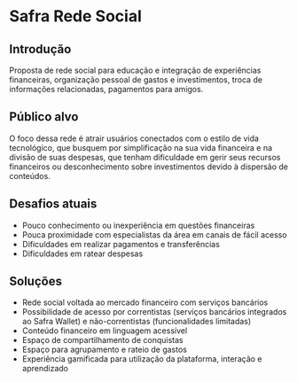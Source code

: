 # Safra Rede Social

## Introdução

Proposta de rede social para educação e integração de experiências financeiras, organização pessoal de gastos e investimentos, troca de informações relacionadas, pagamentos para amigos.

## Público alvo

O foco dessa rede é atrair usuários conectados com o estilo de vida tecnológico, que busquem por simplificação na sua vida financeira e na divisão de suas despesas, que tenham dificuldade em gerir seus recursos financeiros ou desconhecimento sobre investimentos devido à dispersão de conteúdos. 

## Desafios atuais

* Pouco conhecimento ou inexperiência em questões financeiras
* Pouca proximidade com especialistas da área em canais de fácil acesso
* Dificuldades em realizar pagamentos e transferências
* Dificuldades em ratear despesas

## Soluções

* Rede social voltada ao mercado financeiro com serviços bancários 
* Possibilidade de acesso por correntistas (serviços bancários integrados ao Safra Wallet) e não-correntistas (funcionalidades limitadas)
* Conteúdo financeiro em linguagem acessível
* Espaço de compartilhamento de conquistas
* Espaço para agrupamento e rateio de gastos
* Experiência gamificada para utilização da plataforma, interação e aprendizado
